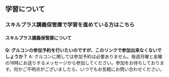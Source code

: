 ## 学習について
### スキルプラス講義保管庫で学習を進めている方はこちら
#### スキルプラス講義保管庫について

**Q: グルコンの参加予約を行いたいのですが、このリンクで参加出来なくないでしょうか？**
A: グルコンに関しては参加予約は必要ありません。毎週月曜と金曜の18時にお送りするメッセージから参加してください。参加をお待ちしております。何かご不明点がございましたら、いつでもお気軽にお問い合わせください。
